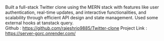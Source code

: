 Built a full-stack Twitter clone using the MERN stack with features like user authentication, real-time updates, and interactive functionalities, and scalability through efficient API design and state management. 
Used some external hooks at tanstack query.  
Github : https://github.com/rajeshrio9885/Twitter-clone 
Project Link : https://server-gorc.onrender.com/  

